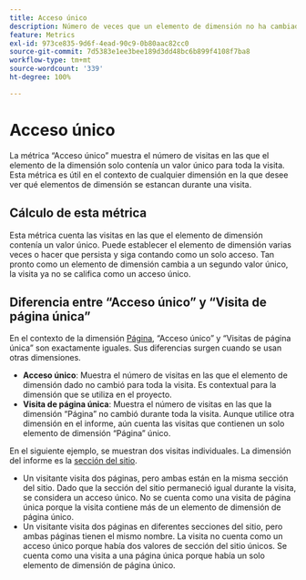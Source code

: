 ```yaml
---
title: Acceso único
description: Número de veces que un elemento de dimensión no ha cambiado en una visita.
feature: Metrics
exl-id: 973ce835-9d6f-4ead-90c9-0b80aac82cc0
source-git-commit: 7d5383e1ee3bee189d3dd48bc6b899f4108f7ba8
workflow-type: tm+mt
source-wordcount: '339'
ht-degree: 100%

---
```


# Acceso único

La métrica “Acceso único” muestra el número de visitas en las que el elemento de la dimensión solo contenía un valor único para toda la visita. Esta métrica es útil en el contexto de cualquier dimensión en la que desee ver qué elementos de dimensión se estancan durante una visita.

## Cálculo de esta métrica

Esta métrica cuenta las visitas en las que el elemento de dimensión contenía un valor único. Puede establecer el elemento de dimensión varias veces o hacer que persista y siga contando como un solo acceso. Tan pronto como un elemento de dimensión cambia a un segundo valor único, la visita ya no se califica como un acceso único.

## Diferencia entre “Acceso único” y “Visita de página única”

En el contexto de la dimensión [Página](../dimensions/page.md), “Acceso único” y “Visitas de página única” son exactamente iguales. Sus diferencias surgen cuando se usan otras dimensiones.

* **Acceso único**: Muestra el número de visitas en las que el elemento de dimensión dado no cambió para toda la visita. Es contextual para la dimensión que se utiliza en el proyecto.
* **Visita de página única**: Muestra el número de visitas en las que la dimensión “Página” no cambió durante toda la visita. Aunque utilice otra dimensión en el informe, aún cuenta las visitas que contienen un solo elemento de dimensión “Página” único.

En el siguiente ejemplo, se muestran dos visitas individuales. La dimensión del informe es la [sección del sitio](../dimensions/site-section.md).

* Un visitante visita dos páginas, pero ambas están en la misma sección del sitio. Dado que la sección del sitio permaneció igual durante la visita, se considera un acceso único. No se cuenta como una visita de página única porque la visita contiene más de un elemento de dimensión de página único.
* Un visitante visita dos páginas en diferentes secciones del sitio, pero ambas páginas tienen el mismo nombre. La visita no cuenta como un acceso único porque había dos valores de sección del sitio únicos. Se cuenta como una visita a una página única porque había un solo elemento de dimensión de página único.
